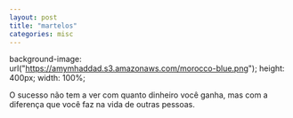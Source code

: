 ```yaml
---
layout: post
title: "martelos"
categories: misc
---
```

background-image: url("https://amymhaddad.s3.amazonaws.com/morocco-blue.png");
   height: 400px;
   width: 100%;

O sucesso não tem a ver com quanto dinheiro você ganha, mas com a diferença que você faz na vida de outras pessoas.


